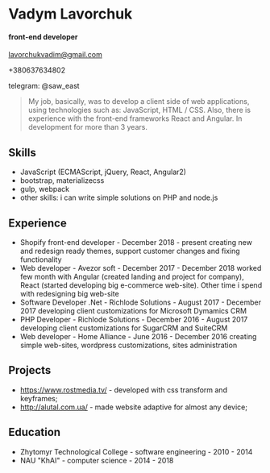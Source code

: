 # Vadym Lavorchuk
#### front-end developer
lavorchukvadim@gmail.com

+380637634802

telegram: @saw_east

>My job, basically, was to develop a client side of web applications, using technologies such as: JavaScript, HTML / CSS. Also, there is experience with the front-end frameworks React and Angular. In development for more than 3 years.

## Skills
 - JavaScript (ECMAScript, jQuery, React, Angular2)
 - bootstrap, materializecss
 - gulp, webpack
 - other skills: i can write simple solutions on PHP and node.js

## Experience

 - Shopify front-end developer - December 2018 - present
 creating new and redesign ready themes, support customer changes and fixing functionality
 - Web developer - Avezor soft - December 2017 - December 2018
 worked few month with Angular (created landing and project for company), React (started developing big e-commerce web-site). Other time i spend with redesigning big web-site
 - Software Developer .Net - Richlode Solutions - August 2017 - December 2017
 developing client customizations for Microsoft Dymamics CRM
 - PHP Developer - Richlode Solutions - December 2016 - August 2017
 developing client customizations for SugarCRM and SuiteCRM
 - Web developer - Home Alliance - June 2016 - December 2016
 creating simple web-sites, wordpress customizations, sites administration

## Projects 
 - https://www.rostmedia.tv/ - developed with css transform and keyframes;
 - http://alutal.com.ua/ - made website adaptive for almost any device;

## Education
- Zhytomyr Technological College - software engineering - 2010 - 2014
- NAU "KhAI" - computer science - 2014 - 2018
